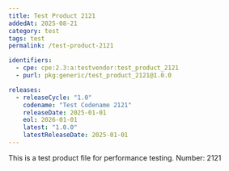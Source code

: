 ```yaml
---
title: Test Product 2121
addedAt: 2025-08-21
category: test
tags: test
permalink: /test-product-2121

identifiers:
  - cpe: cpe:2.3:a:testvendor:test_product_2121
  - purl: pkg:generic/test_product_2121@1.0.0

releases:
  - releaseCycle: "1.0"
    codename: "Test Codename 2121"
    releaseDate: 2025-01-01
    eol: 2026-01-01
    latest: "1.0.0"
    latestReleaseDate: 2025-01-01
---
```


This is a test product file for performance testing. Number: 2121
